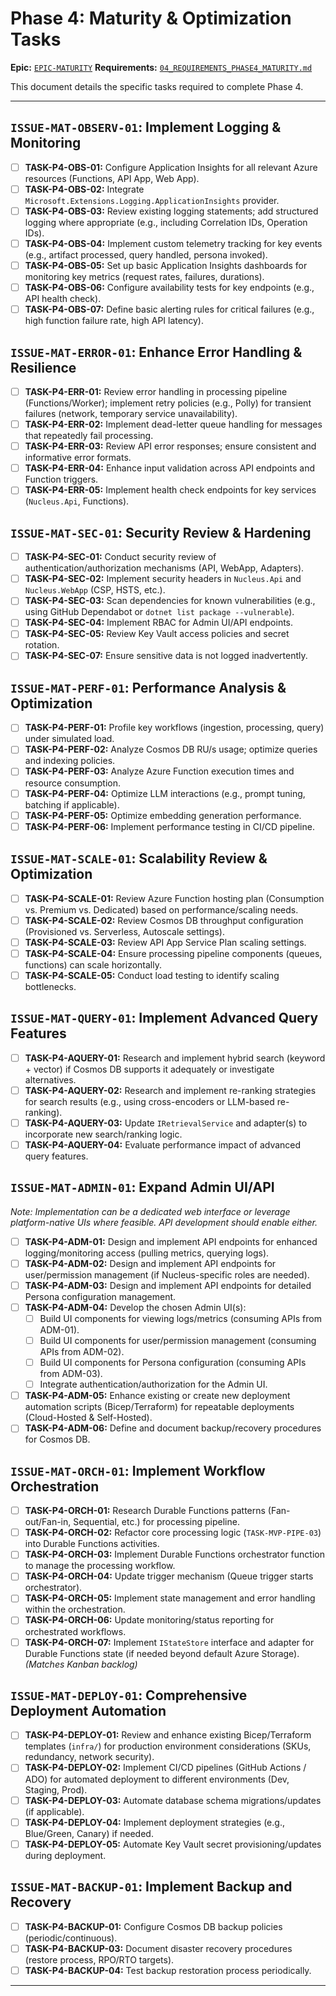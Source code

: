 # Phase 4: Maturity & Optimization Tasks

**Epic:** [`EPIC-MATURITY`](./00_ROADMAP.md#phase-4-maturity--optimization)
**Requirements:** [`04_REQUIREMENTS_PHASE4_MATURITY.md`](../Requirements/04_REQUIREMENTS_PHASE4_MATURITY.md)

This document details the specific tasks required to complete Phase 4.

---

## `ISSUE-MAT-OBSERV-01`: Implement Logging & Monitoring

*   [ ] **TASK-P4-OBS-01:** Configure Application Insights for all relevant Azure resources (Functions, API App, Web App).
*   [ ] **TASK-P4-OBS-02:** Integrate `Microsoft.Extensions.Logging.ApplicationInsights` provider.
*   [ ] **TASK-P4-OBS-03:** Review existing logging statements; add structured logging where appropriate (e.g., including Correlation IDs, Operation IDs).
*   [ ] **TASK-P4-OBS-04:** Implement custom telemetry tracking for key events (e.g., artifact processed, query handled, persona invoked).
*   [ ] **TASK-P4-OBS-05:** Set up basic Application Insights dashboards for monitoring key metrics (request rates, failures, durations).
*   [ ] **TASK-P4-OBS-06:** Configure availability tests for key endpoints (e.g., API health check).
*   [ ] **TASK-P4-OBS-07:** Define basic alerting rules for critical failures (e.g., high function failure rate, high API latency).

## `ISSUE-MAT-ERROR-01`: Enhance Error Handling & Resilience

*   [ ] **TASK-P4-ERR-01:** Review error handling in processing pipeline (Functions/Worker); implement retry policies (e.g., Polly) for transient failures (network, temporary service unavailability).
*   [ ] **TASK-P4-ERR-02:** Implement dead-letter queue handling for messages that repeatedly fail processing.
*   [ ] **TASK-P4-ERR-03:** Review API error responses; ensure consistent and informative error formats.
*   [ ] **TASK-P4-ERR-04:** Enhance input validation across API endpoints and Function triggers.
*   [ ] **TASK-P4-ERR-05:** Implement health check endpoints for key services (`Nucleus.Api`, Functions).

## `ISSUE-MAT-SEC-01`: Security Review & Hardening

*   [ ] **TASK-P4-SEC-01:** Conduct security review of authentication/authorization mechanisms (API, WebApp, Adapters).
*   [ ] **TASK-P4-SEC-02:** Implement security headers in `Nucleus.Api` and `Nucleus.WebApp` (CSP, HSTS, etc.).
*   [ ] **TASK-P4-SEC-03:** Scan dependencies for known vulnerabilities (e.g., using GitHub Dependabot or `dotnet list package --vulnerable`).
*   [ ] **TASK-P4-SEC-04:** Implement RBAC for Admin UI/API endpoints.
*   [ ] **TASK-P4-SEC-05:** Review Key Vault access policies and secret rotation.
*   [ ] **TASK-P4-SEC-07:** Ensure sensitive data is not logged inadvertently.

## `ISSUE-MAT-PERF-01`: Performance Analysis & Optimization

*   [ ] **TASK-P4-PERF-01:** Profile key workflows (ingestion, processing, query) under simulated load.
*   [ ] **TASK-P4-PERF-02:** Analyze Cosmos DB RU/s usage; optimize queries and indexing policies.
*   [ ] **TASK-P4-PERF-03:** Analyze Azure Function execution times and resource consumption.
*   [ ] **TASK-P4-PERF-04:** Optimize LLM interactions (e.g., prompt tuning, batching if applicable).
*   [ ] **TASK-P4-PERF-05:** Optimize embedding generation performance.
*   [ ] **TASK-P4-PERF-06:** Implement performance testing in CI/CD pipeline.

## `ISSUE-MAT-SCALE-01`: Scalability Review & Optimization

*   [ ] **TASK-P4-SCALE-01:** Review Azure Function hosting plan (Consumption vs. Premium vs. Dedicated) based on performance/scaling needs.
*   [ ] **TASK-P4-SCALE-02:** Review Cosmos DB throughput configuration (Provisioned vs. Serverless, Autoscale settings).
*   [ ] **TASK-P4-SCALE-03:** Review API App Service Plan scaling settings.
*   [ ] **TASK-P4-SCALE-04:** Ensure processing pipeline components (queues, functions) can scale horizontally.
*   [ ] **TASK-P4-SCALE-05:** Conduct load testing to identify scaling bottlenecks.

## `ISSUE-MAT-QUERY-01`: Implement Advanced Query Features

*   [ ] **TASK-P4-AQUERY-01:** Research and implement hybrid search (keyword + vector) if Cosmos DB supports it adequately or investigate alternatives.
*   [ ] **TASK-P4-AQUERY-02:** Research and implement re-ranking strategies for search results (e.g., using cross-encoders or LLM-based re-ranking).
*   [ ] **TASK-P4-AQUERY-03:** Update `IRetrievalService` and adapter(s) to incorporate new search/ranking logic.
*   [ ] **TASK-P4-AQUERY-04:** Evaluate performance impact of advanced query features.

## `ISSUE-MAT-ADMIN-01`: Expand Admin UI/API

*Note: Implementation can be a dedicated web interface or leverage platform-native UIs where feasible. API development should enable either.* 

*   [ ] **TASK-P4-ADM-01:** Design and implement API endpoints for enhanced logging/monitoring access (pulling metrics, querying logs).
*   [ ] **TASK-P4-ADM-02:** Design and implement API endpoints for user/permission management (if Nucleus-specific roles are needed).
*   [ ] **TASK-P4-ADM-03:** Design and implement API endpoints for detailed Persona configuration management.
*   [ ] **TASK-P4-ADM-04:** Develop the chosen Admin UI(s):
    *   [ ] Build UI components for viewing logs/metrics (consuming APIs from ADM-01).
    *   [ ] Build UI components for user/permission management (consuming APIs from ADM-02).
    *   [ ] Build UI components for Persona configuration (consuming APIs from ADM-03).
    *   [ ] Integrate authentication/authorization for the Admin UI.
*   [ ] **TASK-P4-ADM-05:** Enhance existing or create new deployment automation scripts (Bicep/Terraform) for repeatable deployments (Cloud-Hosted & Self-Hosted).
*   [ ] **TASK-P4-ADM-06:** Define and document backup/recovery procedures for Cosmos DB.

## `ISSUE-MAT-ORCH-01`: Implement Workflow Orchestration

*   [ ] **TASK-P4-ORCH-01:** Research Durable Functions patterns (Fan-out/Fan-in, Sequential, etc.) for processing pipeline.
*   [ ] **TASK-P4-ORCH-02:** Refactor core processing logic (`TASK-MVP-PIPE-03`) into Durable Functions activities.
*   [ ] **TASK-P4-ORCH-03:** Implement Durable Functions orchestrator function to manage the processing workflow.
*   [ ] **TASK-P4-ORCH-04:** Update trigger mechanism (Queue trigger starts orchestrator).
*   [ ] **TASK-P4-ORCH-05:** Implement state management and error handling within the orchestration.
*   [ ] **TASK-P4-ORCH-06:** Update monitoring/status reporting for orchestrated workflows.
*   [ ] **TASK-P4-ORCH-07:** Implement `IStateStore` interface and adapter for Durable Functions state (if needed beyond default Azure Storage). *(Matches Kanban backlog)*

## `ISSUE-MAT-DEPLOY-01`: Comprehensive Deployment Automation

*   [ ] **TASK-P4-DEPLOY-01:** Review and enhance existing Bicep/Terraform templates (`infra/`) for production environment considerations (SKUs, redundancy, network security).
*   [ ] **TASK-P4-DEPLOY-02:** Implement CI/CD pipelines (GitHub Actions / ADO) for automated deployment to different environments (Dev, Staging, Prod).
*   [ ] **TASK-P4-DEPLOY-03:** Automate database schema migrations/updates (if applicable).
*   [ ] **TASK-P4-DEPLOY-04:** Implement deployment strategies (e.g., Blue/Green, Canary) if needed.
*   [ ] **TASK-P4-DEPLOY-05:** Automate Key Vault secret provisioning/updates during deployment.

## `ISSUE-MAT-BACKUP-01`: Implement Backup and Recovery

*   [ ] **TASK-P4-BACKUP-01:** Configure Cosmos DB backup policies (periodic/continuous).
*   [ ] **TASK-P4-BACKUP-03:** Document disaster recovery procedures (restore process, RPO/RTO targets).
*   [ ] **TASK-P4-BACKUP-04:** Test backup restoration process periodically.

---
